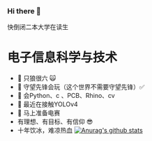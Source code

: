 ### Hi there 👋

快倒闭二本大学在读生
# 电子信息科学与技术

- 🔭 只狼很六 :scream_cat:
- 🌱 守望先锋会玩（这个世界不需要守望先锋）:white_check_mark:
- 👯 会Python、c 、PCB、Rhino、cv
- 🤔 最近在接触YOLOv4
- 💬 马上准备电赛
- 有理想、有目标、有信仰 :sunglasses:
- 十年饮冰，难凉热血
[![Anurag's github stats](https://github-readme-stats.vercel.app/api?username=anuraghazra)](https://github.com/anuraghazra/github-readme-stats)

